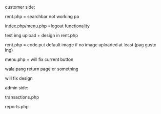 customer side:

rent.php = searchbar not working pa

index.php/menu.php =logout functionality

test img upload + design in rent.php

rent.php = code put default image if no image uploaded at least (pag gusto lng)

menu.php = will fix current button

wala pang return page or something

will fix design

admin side:

transactions.php

reports.php
